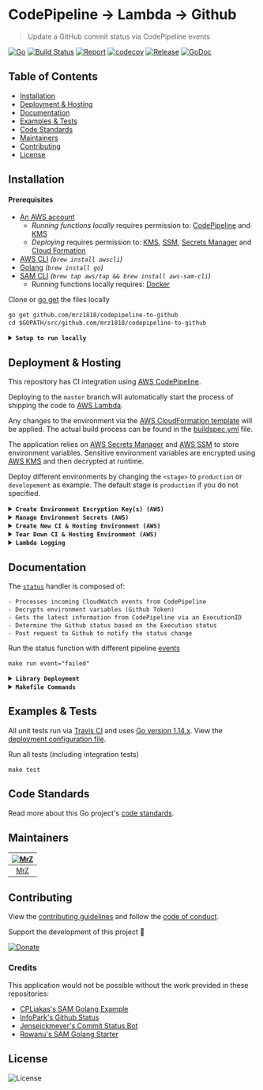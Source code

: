 # CodePipeline → Lambda → Github
> Update a GitHub commit status via CodePipeline events

[![Go](https://img.shields.io/github/go-mod/go-version/mrz1836/codepipeline-to-github)](https://golang.org/)
[![Build Status](https://travis-ci.com/mrz1836/codepipeline-to-github.svg?branch=master&v=3)](https://travis-ci.com/mrz1836/codepipeline-to-github)
[![Report](https://goreportcard.com/badge/github.com/mrz1836/codepipeline-to-github?style=flat&v=3)](https://goreportcard.com/report/github.com/mrz1836/codepipeline-to-github)
[![codecov](https://codecov.io/gh/mrz1836/codepipeline-to-github/branch/master/graph/badge.svg?v=3)](https://codecov.io/gh/mrz1836/codepipeline-to-github)
[![Release](https://img.shields.io/github/release-pre/mrz1836/codepipeline-to-github.svg?style=flat&v=3)](https://github.com/mrz1836/codepipeline-to-github/releases)
[![GoDoc](https://godoc.org/github.com/mrz1836/codepipeline-to-github?status.svg&style=flat)](https://pkg.go.dev/github.com/mrz1836/codepipeline-to-github)

## Table of Contents
- [Installation](#installation)
- [Deployment & Hosting](#deployment--hosting)
- [Documentation](#documentation)
- [Examples & Tests](#examples--tests)
- [Code Standards](#code-standards)
- [Maintainers](#maintainers)
- [Contributing](#contributing)
- [License](#license)

## Installation

#### Prerequisites
- [An AWS account](https://aws.amazon.com/) 
    - _Running functions locally_ requires permission to: [CodePipeline](https://aws.amazon.com/kms/) and [KMS](https://aws.amazon.com/kms/)
    - _Deploying_ requires permission to: [KMS](https://aws.amazon.com/kms/), [SSM](https://aws.amazon.com/systems-manager/features/), [Secrets Manager](https://aws.amazon.com/secrets-manager/) and [Cloud Formation](https://aws.amazon.com/cloudformation/)
- [AWS CLI](https://docs.aws.amazon.com/cli/latest/userguide/installing.html) _(`brew install awscli`)_
- [Golang](https://golang.org/doc/install) _(`brew install go`)_
- [SAM CLI](https://docs.aws.amazon.com/serverless-application-model/latest/developerguide/serverless-sam-cli-install-mac.html) _(`brew tap aws/tap && brew install aws-sam-cli`)_
    - Running functions locally requires: [Docker](https://docs.docker.com/install)

Clone or [go get](https://golang.org/doc/articles/go_command.html) the files locally
```shell script
go get github.com/mrz1818/codepipeline-to-github
cd $GOPATH/src/github.com/mrz1818/codepipeline-to-github
```

<details>
<summary><strong><code>Setup to run locally</code></strong></summary>
<br/>

**1)** Modify the [event json](events/started-event.json) to a recent pipeline execution and pipeline name
```json
"detail": {
  "pipeline": "your-pipeline-name",
  "execution-id": "some-execution-id"
}
```

**2)** Modify the [local-env.json](local-env.json) file with your Github Personal Access Token
```json
"StatusFunction": {
  "GITHUB_ACCESS_TOKEN": "your-token-goes-here"
}
``` 

**3)** Finally, run the handler which should produce `null` and the commit status should be updated
```shell script
make run event="started"
``` 
</details>

## Deployment & Hosting
This repository has CI integration using [AWS CodePipeline](https://aws.amazon.com/codepipeline/).

Deploying to the `master` branch will automatically start the process of shipping the code to [AWS Lambda](https://aws.amazon.com/lambda/).

Any changes to the environment via the [AWS CloudFormation template](application.yaml) will be applied.
The actual build process can be found in the [buildspec.yml](buildspec.yml) file.

The application relies on [AWS Secrets Manager](https://aws.amazon.com/secrets-manager/) 
and [AWS SSM](https://aws.amazon.com/systems-manager/features/) to store environment variables. 
Sensitive environment variables are encrypted using [AWS KMS](https://aws.amazon.com/kms/) and then decrypted at runtime.

Deploy different environments by changing the `<stage>` to `production` or `developement` as example.
The default stage is `production` if you do not specified.

<details>
<summary><strong><code>Create Environment Encryption Key(s) (AWS)</code></strong></summary>
<br/>

Create a `KMS Key` per `<stage>` for your application(s) to encrypt environment variables
```shell script
make create-env-key APPLICATION_STAGE_NAME="<stage>"
```

This will also store the `kms_key_id` in  [SSM](https://aws.amazon.com/systems-manager/features/): `/<application>/<stage>/kms_key_id` 

</details>

<details>
<summary><strong><code>Manage Environment Secrets (AWS)</code></strong></summary>
<br/>

The `Github token` is stored encrypted for use in Lambda (decrypted at runtime via [KMS](https://aws.amazon.com/kms/).

Add or update your Github personal access token
```shell script
make save-secrets token="YOUR_GITHUB_TOKEN"  kms_key_id="YOUR_KMS_KEY_ID"  APPLICATION_STAGE_NAME="<stage>"
```
</details>

<details>
<summary><strong><code>Create New CI & Hosting Environment (AWS)</code></strong></summary>
<br/>

<img src=".github/IMAGES/infrastructure-diagram.png" alt="infrastructure diagram" height="400" />

This will create a new [AWS CloudFormation](https://aws.amazon.com/cloudformation/) stack with:
- (1) [Lambda](https://aws.amazon.com/lambda/) Function(s)
- (1) [CloudWatch Event Rule](https://docs.aws.amazon.com/AmazonCloudWatch/latest/events/Create-CloudWatch-Events-Rule.html) to subscribe to Pipeline events
- (1) [CloudWatch LogGroups](https://aws.amazon.com/cloudwatch/) for Lambda Function(s)
- (1) [CodePipeline](https://aws.amazon.com/codepipeline/) with multiple stages to deploy the application from Github
- (1) [CodePipeline Webhook](https://aws.amazon.com/codepipeline/) to receive Github notifications from a specific `branch:name`
- (1) [CodeBuild Project(s)](https://docs.aws.amazon.com/codebuild/latest/userguide/create-project.html) to test, build and deploy the app
- (2) [Service Roles](https://docs.aws.amazon.com/IAM/latest/UserGuide/id_roles_create_for-service.html) for working with CodeBuild and CodePipeline

**NOTE:** Requires an existing S3 bucket for artifacts and sam-cli deployments (located in the [Makefile](Makefile))

One command will build, test, package and deploy the application to AWS. 
After initial deployment, updating the function is as simple as committing to Github.
```shell script
make deploy
```

_(Example)_ Customized deployment for another stage/branch
```shell script
make deploy APPLICATION_STAGE_NAME="development" REPO_BRANCH="development"
``` 

If you make any adjustments to the command above, update the [buildspec](buildspec.yml) file accordingly.  
</details>

<details>
<summary><strong><code>Tear Down CI & Hosting Environment (AWS)</code></strong></summary>
<br/>

Remove the Stack(s)
```shell script
make teardown
```   

_(Example)_ Teardown another stage
```shell script
make teardown APPLICATION_STAGE_NAME="development"
``` 
</details>

<details>
<summary><strong><code>Lambda Logging</code></strong></summary>
<br/>

View all the logs in [AWS CloudWatch](https://console.aws.amazon.com/cloudwatch/home?region=us-east-1#logsV2:log-groups) via log groups:
```text
/aws/lambda/<app_name>-<stage_name>
```
</details>

## Documentation
The [`status`](status.go) handler is composed of:
```text
- Processes incoming CloudWatch events from CodePipeline
- Decrypts environment variables (Github Token)
- Gets the latest information from CodePipeline via an ExecutionID
- Determine the Github status based on the Execution status
- Post request to Github to notify the status change
``` 

Run the status function with different pipeline [events](events)
```shell script
make run event="failed"
``` 

<details>
<summary><strong><code>Library Deployment</code></strong></summary>
<br/>

[goreleaser](https://github.com/goreleaser/goreleaser) for easy binary or library deployment to Github and can be installed via: `brew install goreleaser`.

The [.goreleaser.yml](.goreleaser.yml) file is used to configure [goreleaser](https://github.com/goreleaser/goreleaser).

Use `make release-snap` to create a snapshot version of the release, and finally `make release` to ship to production.
</details>

<details>
<summary><strong><code>Makefile Commands</code></strong></summary>
<br/>

View all `makefile` commands
```shell script
make help
```

List of all current commands:
```text
all                            Run lint, test and vet
bench                          Run all benchmarks in the Go application
build                          Build the lambda function as a compiled application
clean                          Remove previous builds, test cache, and packaged releases
clean-mods                     Remove all the Go mod cache
coverage                       Shows the test coverage
create-env-key                 Creates a new key in KMS for a new stage
create-secret                  Creates an secret into AWS SecretsManager
decrypt                        Encrypts data using a KMY Key ID
deploy                         Build, prepare and deploy
encrypt                        Encrypts data using a KMY Key ID
godocs                         Sync the latest tag with GoDocs
help                           Show all commands available
lambda                         Build a compiled version to deploy to Lambda
lint                           Run the Go lint application
package                        Process the CF template and prepare for deployment
release                        Full production release (creates release in Github)
release-test                   Full production test release (everything except deploy)
release-snap                   Test the full release (build binaries)
run                            Fires the lambda function (IE: run event=started)
save-param                     Saves a plain-text string parameter in SSM
save-param-encrypted           Saves an encrypted string value as a parameter in SSM
save-secrets                   Helper for saving Github token(s) to Secrets Manager (extendable for more secrets)
tag                            Generate a new tag and push (IE: tag version=0.0.0)
tag-remove                     Remove a tag if found (IE: tag-remove version=0.0.0)
tag-update                     Update an existing tag to current commit (IE: tag-update version=0.0.0)
teardown                       Deletes the entire stack
test                           Runs vet, lint and ALL tests
test-short                     Runs vet, lint and tests (excludes integration tests)
test-travis                    Runs tests via Travis (also exports coverage)
update                         Update all project dependencies
update-releaser                Update the goreleaser application
update-secret                  Updates an existing secret in AWS SecretsManager
vet                            Run the Go vet application
```
</details>

## Examples & Tests
All unit tests run via [Travis CI](https://travis-ci.org/mrz1836/codepipeline-to-github) and uses [Go version 1.14.x](https://golang.org/doc/go1.14). View the [deployment configuration file](.travis.yml).

Run all tests (including integration tests)
```shell script
make test
```

## Code Standards
Read more about this Go project's [code standards](CODE_STANDARDS.md).

## Maintainers

| [<img src="https://github.com/mrz1836.png" height="50" alt="MrZ" />](https://github.com/mrz1836) |
|:---:|
| [MrZ](https://github.com/mrz1836) |

## Contributing

View the [contributing guidelines](CONTRIBUTING.md) and follow the [code of conduct](CODE_OF_CONDUCT.md).

Support the development of this project 🙏

[![Donate](https://img.shields.io/badge/donate-bitcoin-brightgreen.svg)](https://mrz1818.com/?tab=tips&af=codepipeline-to-github)

### Credits
This application would not be possible without the work provided in these repositories: 
- [CPLiakas's SAM Golang Example](https://github.com/cpliakas/aws-sam-golang-example) 
- [InfoPark's Github Status](https://github.com/infopark/lambda-codepipeline-github-status)
- [Jenseickmeyer's Commit Status Bot](https://github.com/jenseickmeyer/github-commit-status-bot) 
- [Rowanu's SAM Golang Starter](https://github.com/rowanu/sam-golang-starter) 

## License

![License](https://img.shields.io/github/license/mrz1836/codepipeline-to-github.svg?style=flat&v=1)
